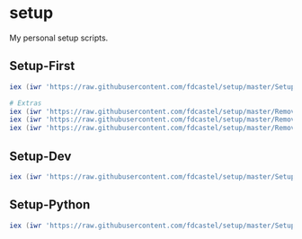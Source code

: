 # setup

My personal setup scripts.

## Setup-First

```powershell
iex (iwr 'https://raw.githubusercontent.com/fdcastel/setup/master/Setup-First.ps1' -UseBasicParsing).Content

# Extras
iex (iwr 'https://raw.githubusercontent.com/fdcastel/setup/master/Remove-Bloatware.ps1' -UseBasicParsing).Content
iex (iwr 'https://raw.githubusercontent.com/fdcastel/setup/master/Remove-OneDrive.ps1' -UseBasicParsing).Content
iex (iwr 'https://raw.githubusercontent.com/fdcastel/setup/master/Remove-Edge.ps1' -UseBasicParsing).Content
```



## Setup-Dev

```powershell
iex (iwr 'https://raw.githubusercontent.com/fdcastel/setup/master/Setup-Dev.ps1' -UseBasicParsing).Content
```



## Setup-Python

```powershell
iex (iwr 'https://raw.githubusercontent.com/fdcastel/setup/master/Setup-Python.ps1' -UseBasicParsing).Content
```
